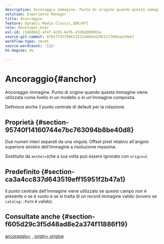 ```yaml
---
description: Ancoraggio immagine. Punto di origine quando questa immagine viene utilizzata come livello in un modello o in un'immagine composita.
solution: Experience Manager
title: Ancoraggio
feature: Dynamic Media Classic,SDK/API
role: Developer,User
exl-id: c54b8bb2-af4f-4c05-be7b-4326dd08993a
source-git-commit: 4f81f755789613222a66bed2961117604ae19e62
workflow-type: tm+mt
source-wordcount: '112'
ht-degree: 4%

---
```


# Ancoraggio{#anchor}

Ancoraggio immagine. Punto di origine quando questa immagine viene utilizzata come livello in un modello o in un&#39;immagine composita.

Definisce anche il punto centrale di default per la rotazione.

## Proprietà {#section-95740f14160744e7bc763094b8be40d8}

Due numeri interi separati da una virgola. Offset pixel relativo all&#39;angolo superiore sinistro dell&#39;immagine a risoluzione massima.

Sostituito da `anchor=`(che a sua volta può essere ignorato con `origin=`).

## Predefinito {#section-ca3a4cc837d643519eff15951f2b47a1}

Il punto centrale dell’immagine viene utilizzato se questo campo non è presente o se è vuoto e se si tratta di un record immagine valido (ovvero se `catalog::Path` è valido).

## Consultate anche {#section-f605d29c3f5d48ad8e2a374f11886f19}

[ancoraggio=](/help/aem-is-ir-api/is-api/http-ref/image-serving-api-ref/c-http-protocol-reference/c-command-reference/r-anchor.md) , [origin= origine](/help/aem-is-ir-api/is-api/http-ref/image-serving-api-ref/c-http-protocol-reference/c-command-reference/r-origin.md)
